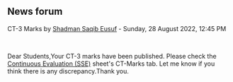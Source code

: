 <h2>News forum</h2><a href="https://moodle.cse.buet.ac.bd/user/view.php?id=1531&course=706"></a>
CT-3 Marks
by <a href="https://moodle.cse.buet.ac.bd/user/view.php?id=1531&course=706">Shadman Saqib Eusuf</a> - Sunday, 28 August 2022, 12:45 PM


 

Dear Students,Your CT-3 marks have been published. Please check the <a href="https://moodle.cse.buet.ac.bd/mod/url/view.php?id=10962">Continuous Evaluation (SSE)</a> sheet's CT-Marks tab. Let me know if you think there is any discrepancy.Thank you.






